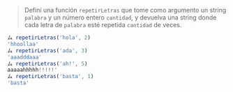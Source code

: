 > Definí una función `repetirLetras` que tome como argumento un string `palabra` y un número entero `cantidad`, y devuelva una string donde cada letra de `palabra` esté repetida `cantidad` de veces.
>
```javascript
ム repetirLetras('hola', 2)
'hhoollaa'
ム repetirLetras('ada', 3)
'aaadddaaa'
ム repetirLetras('ah!', 5)
aaaaahhhhh!!!!!'
ム repetirLetras('basta', 1)
'basta'
```